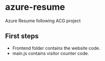 # azure-resume
Azure Resume following ACG project

## First steps

- Frontend folder contains the website code.
- main.js contains visitor counter code.